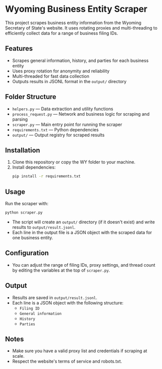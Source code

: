 # Wyoming Business Entity Scraper

This project scrapes business entity information from the Wyoming Secretary of State's website. It uses rotating proxies and multi-threading to efficiently collect data for a range of business filing IDs.

## Features

- Scrapes general information, history, and parties for each business entity
- Uses proxy rotation for anonymity and reliability
- Multi-threaded for fast data collection
- Outputs results in JSONL format in the `output/` directory

## Folder Structure

- `helpers.py` — Data extraction and utility functions
- `process_request.py` — Network and business logic for scraping and parsing
- `scraper.py` — Main entry point for running the scraper
- `requirements.txt` — Python dependencies
- `output/` — Output registry for scraped results

## Installation

1. Clone this repository or copy the WY folder to your machine.
2. Install dependencies:
   ```bash
   pip install -r requirements.txt
   ```

## Usage

Run the scraper with:

```bash
python scraper.py
```

- The script will create an `output/` directory (if it doesn't exist) and write results to `output/result.jsonl`.
- Each line in the output file is a JSON object with the scraped data for one business entity.

## Configuration

- You can adjust the range of filing IDs, proxy settings, and thread count by editing the variables at the top of `scraper.py`.

## Output

- Results are saved in `output/result.jsonl`.
- Each line is a JSON object with the following structure:
  - `Filing ID`
  - `General information`
  - `History`
  - `Parties`

## Notes

- Make sure you have a valid proxy list and credentials if scraping at scale.
- Respect the website's terms of service and robots.txt.
